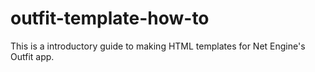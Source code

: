 outfit-template-how-to
======================

This is a introductory guide to making HTML templates for Net Engine's Outfit app.
